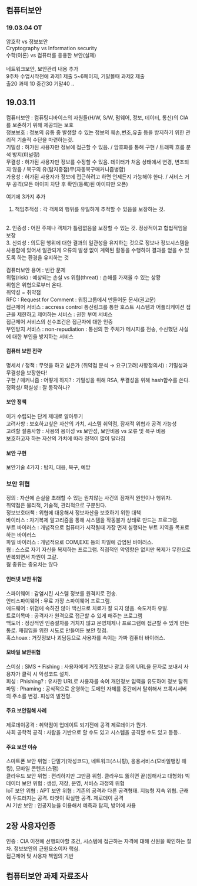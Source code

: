 ## 컴퓨터보안

### 19.03.04  OT
암호학 vs 정보보안 <br>
Cryptography vs Information security <br>
수학(이론) vs 컴퓨터를 응용한 보안(실제) <br>
<br>
네트워크보안, 보안관리 내용 추가<br>
9주차 수업시작전에 과제1 제출 5~6페이지, 기말볼때 과제2 제출<br>
출20 과제 10 중간30 기말40
..
## 19.03.11
컴퓨터보안 : 컴퓨팅디바이스의 자원들(H/W, S/W, 펌웨어, 정보, 데이터, 통신)의 CIA를 보존하기 위해 제공되는 보호
<br>
정보보호 : 정보의 유통 중 발생할 수 있는 정보의 훼손,변조,유출 등을 방지하기 위한 관리적 기술적 수단을 마련하는것.
<br>
기밀성 : 허가된 사용자만 정보에 접근할 수 있음. / 암호화를 통해 구현 / 트래픽 흐름 분석 방지(터널링)
<br>
무결성 : 허가된 사용자만 정보를 수정할 수 있음. 데이터가 처음 상태에서 변경, 변조되지 않음 / 복구의 유(탐지중점)무(자동복구매커니즘병합)
<br>
가용성 : 허가된 사용자가 정보에 접근하려고 하면 언제든지 가능해야 한다. / 서비스 거부 공격(모든 아이피 차단 후 확인(등록)된 아이피만 오픈)
<br>

여기에 3가지 추가 
<br>
1. 책임추적성 : 각 객체의 행위를 유일하게 추적할 수 있음을 보장하는 것.
<br>
2. 인증성 : 어떤 주체나 객체가 틀림없음을 보장할 수 있는 것. 정상적이고 합법적임을 보장
<br>
3. 신뢰성 : 의도된 행위에 대한 결과의 일관성을 유지하는 것으로 정보나 정보시스템을 사용함에 있어서 일관되게 오류의 발생 없이 계획된 활동을 수행하여 결과를 얻을 수 있도록 하는 환경을 유지하는 것
<br>

컴퓨터보안 용어 : 빈칸 문제
<br>
위험(risk) : 예상되는 손실 vs 위협(threat) : 손해를 가져올 수 있는 상황
<br>
위험은 위협으로부터 온다.
<br>
취약성 = 취약점
<br>
RFC : Request for Comment : 워킹그룹에서 만들어둔 문서(권고문)<br>
접근제어 서비스 : accress control  통신링크를 통한 호스트 시스템과 어플리케이션 접근을 제한하고 제어하는 서비스 : 권한 부여 서비스
<br>
접근제어 서비스의 선수조건은 접근자에 대한 인증
<br>
부인방지 서비스 : non-repudiation : 통신의 한 주체가 메시지를 전송, 수신했던 사실에 대한 부인을 방지하는 서비스
<br>

#### 컴퓨터 보안 전략
명세서 / 정책 : 무엇을 하고 싶은가 (취약점 분석 → 요구(고려)사항정의서) : 기밀성과 무결성을 보장한다!
<br>
구현 / 매커니즘 : 어떻게 하지? : 기밀성을 위해 RSA, 무결성을 위해 hash함수를 쓴다.
<br>
정확성/ 확실성 : 잘 동작하나? 
<br>
#### 보안 정책
이거 수립되는 단계 제대로 알아두기 <br>
고려사항 : 보호하고싶은 자산의 가치, 시스템 취약점, 잠재적 위협과 공격 가능성
<br>
고려할 절충사항 : 사용의 용이성 vs 보안성, 보안비용 vs 오류 및 복구 비용
<br>
보호하고자 하는 자산의 가치에 따라 정책이 많이 달라짐
<br>
#### 보안 구현
보안기술 4가지 : 탐지, 대응, 복구, 예방 
<br>

### 보안 위협
정의 : 자산에 손실을 초래할 수 있는 원치않는 사건의 잠재적 원인이나 행위자.
<br>
취약점은 물리적, 기술적, 관리적으로 구분된다.
<br>
정보보호대책 : 위협에 대응해서 정보자산을 보호하기 위한 대책
<br>
바이러스 : 자기복제 알고리즘을 통해 시스템을 작동불가 상태로 만드는 프로그램.
<br>
부트 바이러스 : 개념적으로 컴퓨터가 시작될때 가장 먼저 실행되는 부트 지역을 목표로 하는 바이러스
<br>
파일 바이러스 : 개념적으로 COM,EXE 등의 파일에 감염된 바이러스. 
<br>
웜 : 스스로 자기 자신을 복제하는 프로그램. 직접적인 악영향은 없지만 복제가 무한으로 반복되면서 자원이 고갈.
<br>
웜 종류는 중요치는 않다
<br>
#### 인터넷 보안 위협
스파이웨어 : 감염시킨 시스템 정보를 원격지로 전송.
<br>
안티스파이웨어 : 무료 가장 스파이웨어 프로그램.
<br>
애드웨어 : 위협에 속하진 않아 백신으로 치료가 잘 되지 않음. 속도저하 유발.
<br>
트로이목마 : 공격자가 원격으로 접근할 수 있게 해주는 프로그램
<br>
백도어 : 정상적인 인증절차를 거치지 않고 운영체제나 프로그램에 접근할 수 있게 만든 통로. 재침입을 위한 시도로 만들어둔 보안 헛점.
<br>
혹스hoax : 거짓정보나 괴담등으로 사용자를 속이는 가짜 컴퓨터 바이러스.
<br>
#### 모바일 보안위협
스미싱 : SMS + Fishing : 사용자에게 거짓정보나 광고 등의 URL을 문자로 보내서 사용자가 클릭 시 악성코드 설치.  <br>
피싱 : Phishing? : 유사한 URL로 사용자를 속여 개인정보 입력을 유도하여 정보 탈취 <br>
파밍 : Phaming : 공식적으로 운영하는 도메인 자체를 중간에서 탈취해서 프록시서버의 주소를 변경. 피싱의 발전형. <br>

#### 주요 보안침해 사례
제로데이공격 : 취약점이 업데이트 되기전에 공격
제로데이가 뭔가. <br>
사회 공학적 공격 : 사람을 기반으로 할 수도 있고 시스템을 공격할 수도 있고 등등.. <br>

#### 주요 보안 이슈
스마트폰 보안 위협 : 단말기(악성코드), 네트워크(스니핑), 응용서비스(모바일뱅킹 해킹), 모바일 콘텐츠(스팸) <br>
클라우드 보안 위협 : 편리하지만 그만큼 위험. 클라우드 뚫히면 끝(침해사고 대형화)
빅데이터 보안 위협 : 생성, 저장, 운영, 서비스 과정의 위협 <br>
IoT 보안 위협 : 
APT 보안 위협 : 기존의 공격과 다른 공격형태. 지능형 지속 위협. 근래에 두드러지는 공격. 타겟이 확실한 공격. 제로데이 공격<br>
AI 기반 보안 : 인공지능을 이용해서 예측과 탐지, 방어에 사용


## 2장 사용자인증
인증 : CIA 이전에 선행되야할 조건, 시스템에 접근하는 자격에 대해 신원을 확인하는 절차. 정보보안의 근원요소이자 핵심. <br>
접근제어 및 사용자 책임의 기반 <br>

### 

## 컴퓨터보안 과제 자료조사

